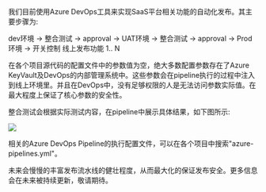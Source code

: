 我们目前使用Azure DevOps工具来实现SaaS平台相关功能的自动化发布。其主要步骤为:

dev环境 -> 整合测试 -> approval -> UAT环境 -> 整合测试 -> approval -> Prod环境 -> 开关控制 线上发布功能 1.. N

在各个项目源代码的配置文件中的参数值为空，绝大多数配置参数存在了Azure KeyVault及DevOps的内部管理系统中。这些参数会在pipeline执行的过程中注入到线上环境里。并且在DevOps中，没有足够权限的人是无法访问参数实际值。在最大程度上保证了核心参数的安全性。

整合测试会根据实际测试内容，在pipeline中展示具体结果，如下图所示:

![](/img/quickstart/pipeline-test.png)


相关的Azure DevOps Pipeline的执行配置文件，可以在各个项目中搜索"azure-pipelines.yml"。


未来会慢慢的丰富发布流水线的健壮程度，从而最大化的保证发布安全。更多信息会在未来被持续更新，敬请期待。






